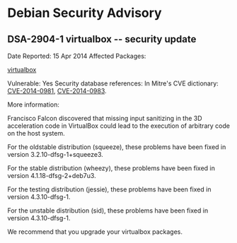 
Debian Security Advisory
========================


DSA-2904-1 virtualbox -- security update
----------------------------------------



Date Reported:
15 Apr 2014
Affected Packages:

[virtualbox](https://packages.debian.org/src:virtualbox)

Vulnerable:
Yes
Security database references:
In Mitre's CVE dictionary: [CVE-2014-0981](https://security-tracker.debian.org/tracker/CVE-2014-0981), [CVE-2014-0983](https://security-tracker.debian.org/tracker/CVE-2014-0983).  

More information:

Francisco Falcon discovered that missing input sanitizing in the 3D
acceleration code in VirtualBox could lead to the execution of arbitrary
code on the host system.


For the oldstable distribution (squeeze), these problems have been fixed in
version 3.2.10-dfsg-1+squeeze3.


For the stable distribution (wheezy), these problems have been fixed in
version 4.1.18-dfsg-2+deb7u3.


For the testing distribution (jessie), these problems have been fixed in
version 4.3.10-dfsg-1.


For the unstable distribution (sid), these problems have been fixed in
version 4.3.10-dfsg-1.


We recommend that you upgrade your virtualbox packages.





